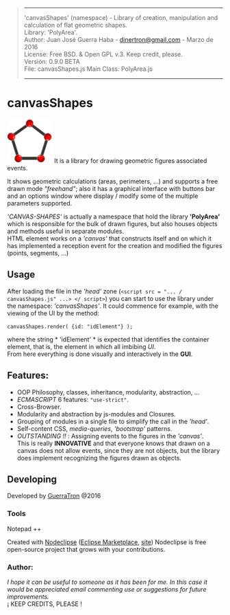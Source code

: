 > -----------------------------------------------------------------------------------------------------
>   'canvasShapes' (namespace) - Library of creation, manipulation and calculation of flat geometric shapes.  
>   Library: 'PolyArea'.  
>   Author: Juan José Guerra Haba - dinertron@gmail.com - Marzo de 2016  
>   License: Free BSD. & Open GPL v.3. Keep credit, please.  
>   Versión: 0.9.0 BETA   
>   File: canvasShapes.js               Main Class: PolyArea.js  
>   
> ----------------------------------------------------------------------------------------------------
# canvasShapes
[![canvasshapes logo](canvasShapes-en/img/canvasShapes-logo.png "CanvasShapes GitHub page")](http://guerratron.github.io/canvasShapes "CanvasShapes page")
 It is a library for drawing geometric figures associated events.  
 
 It shows geometric calculations (areas, perimeters, ...) and supports a free drawn mode *"freehand"*; also it has a 
 graphical interface with buttons bar and an options window where display / modify some of the multiple parameters supported. 
 
 *'CANVAS-SHAPES'* is actually a namespace that hold the library **'PolyArea'** which is responsible for the bulk of drawn figures, 
 but also houses objects and methods useful in separate modules.  
 HTML element works on a *'canvas'* that constructs itself and on which it has implemented a reception event for the creation and 
 modified the figures (points, segments, ...)

## Usage
After loading the file in the *'head'* zone (`<script src = "... / canvasShapes.js" ...> </ script>`) you can start to use the library under the namespace: *'canvasShapes'*. It could commence for example, with the viewing of the UI by the method:

    canvasShapes.render( {id: "idElement"} );
 
where the string * 'idElement' * is expected that identifies the container element, that is, the element
in which all imbibing *UI*.  
From here everything is done visually and interactively in the **GUI**.

## Features:
- OOP Philosophy, classes, inheritance, modularity, abstraction, ...
- *ECMASCRIPT* 6 features: `"use-strict"`.
- Cross-Browser.
- Modularity and abstraction by js-modules and Closures.
- Grouping of modules in a single file to simplify the call in the *'head'*.
- Self-content CSS, *media-queries*, *'bootstrap'* patterns.
- *OUTSTANDING !!* : Assigning events to the figures in the *'canvas'*.  
 This is really **INNOVATIVE** and that everyone knows that drawn on a canvas does not allow events, since 
 they are not objects, but the library does implement recognizing the figures drawn as objects.


## Developing
Developed by [GuerraTron](mailto://dinertron@gmail.com "author") @2016


### Tools
Notepad ++  

Created with [Nodeclipse](https://github.com/Nodeclipse/nodeclipse-1)
 ([Eclipse Marketplace](http://marketplace.eclipse.org/content/nodeclipse), [site](http://www.nodeclipse.org)) 
Nodeclipse is free open-source project that grows with your contributions.

### Author: 
 <cite>I hope it can be useful to someone as it has been for me. In this case it would be appreciated email commenting 
 use or suggestions for future improvements.</cite> &nbsp;  
     ¡ KEEP CREDITS, PLEASE !
